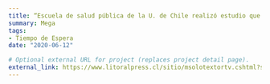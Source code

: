 ```yaml
---
title: “Escuela de salud pública de la U. de Chile realizó estudio que mide tiempos de atención médica”
summary: Mega
tags:
- Tiempo de Espera
date: "2020-06-12"

# Optional external URL for project (replaces project detail page).
external_link: https://www.litoralpress.cl/sitio/msolotextortv.cshtml?session=VFhhOsdrv/pKtwDkroOYdVgePIsqUaGTHxtFjxHvsgGPHD00tZUjTEddsaLIOOh09KHFvA6XhV0X3EgJk/AB1Q==
---
```

